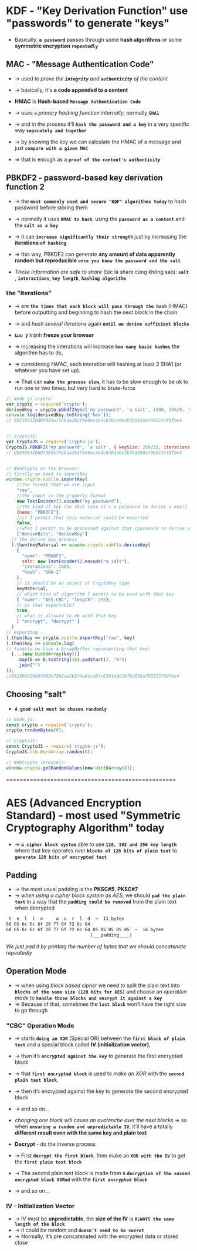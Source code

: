 
# KDF - "Key Derivation Function" use "passwords" to generate "keys"
* Basically, **`a password`** passes through some **hash algorithms** or some **symmetric encryption** **`repeatedly`**

## MAC - "Message Authentication Code" 
* -> used to _prove the **`integrity`** and **`authenticity`** of the content_
* -> basically, it's **a code appended to a content**

* **HMAC** is **Hash-based** **`Message Authentication Code`**
* -> uses a _primary hashing function internally_, normally **`SHA1`**
* -> and in the process it’ll **`hash the password and a key`** in a very specific way **`separately and together`**
* -> by knowing the key we can calculate the HMAC of a message and just **`compare with a given MAC`**
* => that is enough as a **`proof of the content's authenticity`**

## PBKDF2 - password-based key derivation function 2
* -> the **`most commonly used and secure "KDF" algorithms today`** to hash password before storing them
* -> normally it uses **`HMAC to hash`**, using the **`password as a content`** and the **`salt as a key`**
* -> it can **`increase significantly their strength`** just by increasing the **iterations** **`of hashing`**
* => this way, PBKDF2 can generate **any amount of data apparently random but reproducible** **`once you know the password and the salt`**

* _These information are safe to share_ (tức là share cũng không sao): **`salt`** , **`interactions`**, **`key length`**, **`hashing algorithm`**

### the "iterations"
* -> are **`the times that each block will pass through the hash`** (HMAC) before outputting and beginning to hash the next block in the chain 
* -> and _hash several iterations_ again **`until we derive sufficient blocks`**

* **`Lưu ý`** tránh **freeze your browser**
* => increasing the interations will increase **`how many basic hashes`** the algorithm has to do, 
* => _considering HMAC_, each interation will hashing at least 2 SHA1 (or whatever you have set up). 
* => That can **`make the process slow`**, it has to be slow enough to be ok to run one or two times, but very hard to brute-force

```js
// Node.js crypto:
var crypto = require('crypto');
derivedKey = crypto.pbkdf2Sync('my password', 'a salt', 1000, 256/8, 'sha1');
console.log(derivedKey.toString('hex'));
// 8925b9320d0fd85e75b6aa2b2f4e8ecab3c6301e0e2b7bd850a700523749fbe4


// CryptoJS:
var CryptoJS = require('crypto-js');
CryptoJS.PBKDF2('my password', 'a salt', { keySize: 256/32, iterations: 1000 }).toString();
// 8925b9320d0fd85e75b6aa2b2f4e8ecab3c6301e0e2b7bd850a700523749fbe4


// WebCrypto on the browser:
// firstly we need to importKey
window.crypto.subtle.importKey(
    //the format that we are input
    "raw",
    //the input in the properly format
    new TextEncoder().encode("my password"),
    //the kind of key (in that case it's a password to derive a key!)
    {name: "PBKDF2"},
    //if I permit that this material could be exported
    false,
    //what I permit to be processed against that (password to derive a) key
    ["deriveBits", "deriveKey"]
  // the derive key process
  ).then(keyMaterial => window.crypto.subtle.deriveKey(
    {
      "name": "PBKDF2",
      salt: new TextEncoder().encode("a salt"),
      "iterations": 1000,
      "hash": "SHA-1"
    },
    // it should be an object of CryptoKey type
    keyMaterial,
    // which kind of algorithm I permit to be used with that key
    { "name": "AES-CBC", "length": 256},
    // is that exportable?
    true,
    // what is allowed to do with that key
    [ "encrypt", "decrypt" ]
  )
// exporting...
).then(key => crypto.subtle.exportKey("raw", key)
).then(key => console.log(
// finally we have a ArrayBuffer representing that key!
  [...(new Uint8Array(key))]
    .map(b => b.toString(16).padStart(2, "0"))
    .join("")
));
//8925b9320d0fd85e75b6aa2b2f4e8ecab3c6301e0e2b7bd850a700523749fbe4
```

## Choosing "salt"
* **`A good salt must be chosen randomly`**

```js
// Node.js:
const crypto = require('crypto');
crypto.randomBytes(8);

// CryptoJS:
const CryptoJS = require('crypto-js');
CryptoJS.lib.WordArray.random(8);

// WebCrypto (browser):
window.crypto.getRandomValues(new Uint8Array(8));
```

==================================================
# AES (Advanced Encryption Standard) - most used "Symmetric Cryptography Algorithm" today
* -> **`a cipher block system`** able to use **`128, 192 and 256 key length`** where that key operates over **`blocks of 128 bits of plain text`** to **`generate 128 bits of encrypted text`**

## Padding
* -> the most usual padding is the **PKSC#5**, **PKSC#7**
* -> _when using a cipher block system as AES_, we should **`pad the plain text`** in a way that the **`padding could be removed`** from the plain text when decrypted

```cmd - give a string as hexadecimal of 11 bytes with a padding of 16 bytes
 h  e  l  l  o     w  o  r  l  d  —  11 bytes
68 65 6c 6c 6f 20 77 6f 72 6c 64
68 65 6c 6c 6f 20 77 6f 72 6c 64 05 05 05 05 05  —  16 bytes
                                |___padding____| 
```
_We just pad it by printing the number of bytes that we should concatenate repeatedly_

## Operation Mode
* -> when using _block based cipher_ we need to split the plain text into **`blocks of the same size (128 bits for AES)`** and choose an _operation mode_ to **`handle those blocks and encrypt it against a key`**
* =>  Because of that, sometimes the **`last block`** won’t have the right size to go through

### "CBC" Operation Mode
* -> starts **`doing an XOR`** (Special OR) between the **`first block of plain text`** and a special block called **IV (initialization vector)**,
* -> then it’s **`encrypted against the key`** to generate the first encrypted block
* -> that **`first encrypted block`** is used to _make an XOR_ with the **`second plain text block`**, 
* -> then it’s encrypted against the key to generate the second encrypted block
* -> and so on…

* _changing one block will cause an avalanche over the next blocks_ => so when **`ensuring a random and unpredictable IV`**, it'll have a totally **different result even with the same key and plain text**

*  **Decrypt** - do the inverse process
* -> First **`decrypt the first block`**, then make an **`XOR with the IV`** to get the **`first plain text block`**
* -> The second plain text block is made from a **`decryption of the second encrypted block XORed`** with the **`first encrypted block`**
* -> and so on…

### IV - Initialization Vector
* -> IV must be **unpredictable**, the **size of the IV** is **`ALWAYS the same length of the block`**
* -> it could be random and **`doesn’t need to be secret`**
* -> Normally, it’s pre concatenated with the encrypted data or stored close


